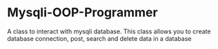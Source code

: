 # Mysqli-OOP-Programmer
A class to interact with mysqli database. This class allows you to create database connection, post, search and delete data in a database
